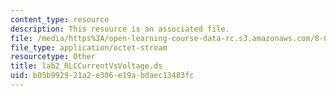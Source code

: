 ```yaml
---
content_type: resource
description: This resource is an associated file.
file: /media/https%3A/open-learning-course-data-rc.s3.amazonaws.com/8-022-physics-ii-electricity-and-magnetism-fall-2004/b05b992921a2e306e19abdaec13483fc_lab2_RLCCurrentVsVoltage.ds
file_type: application/octet-stream
resourcetype: Other
title: lab2_RLCCurrentVsVoltage.ds
uid: b05b9929-21a2-e306-e19a-bdaec13483fc
---
```

